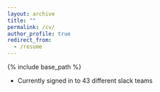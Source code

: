 ```yaml
---
layout: archive
title: ""
permalink: /cv/
author_profile: true
redirect_from:
  - /resume
---
```


{% include base_path %}


* Currently signed in to 43 different slack teams
